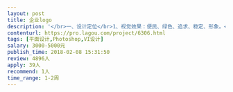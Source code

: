 ```yaml
---                
layout: post       
title: 企业logo           
description: '</br>一、设计定位</br>1、视觉效果：便民、绿色、追求、稳定、形象。</br>2、设计语汇：图文化、装饰性。</br>二、设计主题：</br>“便民、方便”</br>三、设计要求：</br>1、以绿色，橙色展开设计。</br>2、logo以绿、橙色为主。绿色，代表自然、健康、稳重；橙色代表希望、活力、力量、团结。</br>3、logo设计时要简洁，而不简单。延伸性理解度很广，是一个易辩，易读、易记的良好代言形象。</br>'     
contenturl: https://pro.lagou.com/project/6306.html      
tags: [平面设计,Photoshop,VI设计]            
salary: 3000-5000元          
publish_time: 2018-02-08 15:31:50         
review: 4896人                   
apply: 39人                   
recommend: 1人                   
time_range: 1-2周              
---                 
```

